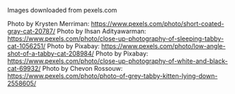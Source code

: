 Images downloaded from pexels.com

Photo by Krysten Merriman: https://www.pexels.com/photo/short-coated-gray-cat-20787/
Photo by Ihsan Adityawarman: https://www.pexels.com/photo/close-up-photography-of-sleeping-tabby-cat-1056251/
Photo by Pixabay: https://www.pexels.com/photo/low-angle-shot-of-a-tabby-cat-208984/
Photo by Pixabay: https://www.pexels.com/photo/close-up-photography-of-white-and-black-cat-69932/
Photo by Chevon Rossouw: https://www.pexels.com/photo/photo-of-grey-tabby-kitten-lying-down-2558605/


